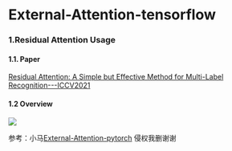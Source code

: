 # External-Attention-tensorflow


### 1.Residual Attention Usage

#### 1.1. Paper

[Residual Attention: A Simple but Effective Method for Multi-Label Recognition---ICCV2021](https://arxiv.org/abs/2108.02456)

#### 1.2 Overview
![](./img/ResAtt.png)








参考：小马[External-Attention-pytorch](https://github.com/xmu-xiaoma666/External-Attention-pytorch)
侵权我删谢谢